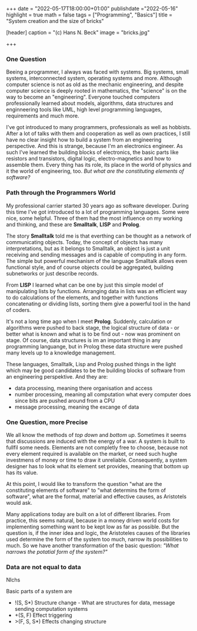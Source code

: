 +++
date = "2022-05-17T18:00:00+01:00"
publishdate ="2022-05-16"
highlight = true
math = false
tags = ["Programming", "Basics"]
title = "System creation and the size of bricks"

[header]
  caption = "(c) Hans N. Beck"
  image = "bricks.jpg"

+++

### One Question

Beeing a programmer, I always was faced with systems. Big systems, small systems, interconnected system, operating systems and more. Although computer science is not as old as the mechanic engineering, and despite computer science is deeply rooted in mathematics, the "science" is on the way to become an "engineering". Everyone touched computers professionally learned about models, algorithms, data structures and enginneering tools like UML, high level programming languages, requirements and much more. 

I've got introduced to many programmers, professionals as well as hobbists. After a lot of talks with them and cooperation as well as own practices, I still have no clear insight how to build a system from an engineering perspective. And this is strange, because I'm an electronics engineer. As such I've learned the building blocks of electronics, the basic parts like resistors and transistors, digital logic, electro-magnetics and how to assemble them. Every thing has its role, its place in the world of physics and it the world of engineering, too. *But what are the constituting elements of software?*

### Path through the Programmers World

My professional carrier started 30 years ago as software developer. During this time I've got introduced to a lot of programming languages. Some were nice, some helpful. Three of them had the most influence on my working and thinking, and these are **Smalltalk**, **LISP** and **Prolog**.

The story **Smalltalk** told me is that everthing can be thought as a network of communicating objects. Today, the concept of objects has many interpretations, but as it belongs to Smalltalk, an object is just a unit receiving and sending messages and is capable of computing in any form. The simple but powerful mechanism of the language Smalltalk allows even functional style, and of course objects could be aggregated, building subnetworks or just describe records.  

From  **LISP** I learned what can be one by just this simple model of manipulating lists by functions. Arranging data in lists was an efficient way to do calculations of the elements, and together with functions concatenating or dividing lists, sorting them give a powerful tool in the hand of coders. 

It's not a long time ago when I meet **Prolog**. Suddenly, calculation or algorithms were pushed to back stage, the logical structure of data - or better what is known and what is to be find out - now was prominent on stage. Of course, data structures is im an important thing in any programming languange, but in Prolog these data structure were pushed many levels up to a knowledge management. 

These languages, Smalltalk, Lisp and Prolog pushed things in the light which may be good candidates to be the building blocks of software from an engineering perspektive. And they are: 

-  data processing, meaning there organisation and access
-  number processing, meaning all computation what every computer does since bits are pushed around from a CPU 
-  message processing, meaning the excange of data

### One Question, more Precise

We all know the methods of *top down* and *bottom up*. Sometimes it seems that discussions are induced with the energy of a war. A system is built to fullfil some needs. Elements are not completly free to choose, because not every element required is available on the market, or need such hughe investmens of money or time to draw it unreliable. Consequently, a system designer has to look what its element set provides, meaning that bottom up has its value. 

At this point, I would like to transform the question "what are the constituting elements of software" to "what determins the form of software", what are the formal, material and effective causes, as Aristotels would ask.

Many applications today are built on a lot of different libraries. From practice, this seems natural, because in a money driven world costs for implementing something want to be  kept low as far as possible. But the question is, if the inner idea and logic, the Aristoteles causes of the libraries used determine the form of the system too much, narrow its possibilities to much. So we have another transformation of the basic question: 
*"What narrows the potatial form of the system?"*

### Data are not equal to data

NIchs

Basic parts of a system are 
-  !(S, S\*) Structure change - What are structures for data, message sending computation systems
- +(S, F) Effect triggering
- \>(F, S, S\*) Effects changing structure











 